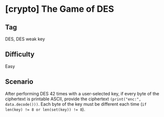 # [crypto] The Game of DES

## Tag

DES, DES weak key

## Difficulty

Easy

## Scenario

After performing DES 42 times with a user-selected key, if every byte of the ciphertext is printable ASCII, provide the ciphertext `(print("enc:", data.decode()))`. Each byte of the key must be different each time (`if len(key) != 8 or len(set(key)) != 8`).